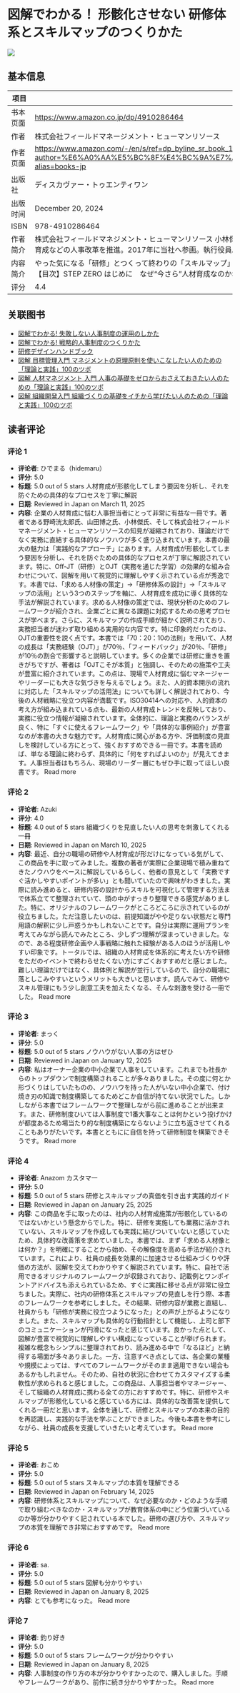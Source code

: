# 図解でわかる！ 形骸化させない 研修体系とスキルマップのつくりかた

![](https://m.media-amazon.com/images/I/812Ny962wwL._SY522_.jpg)

## 基本信息

| 项目 | 内容 |
| --- | --- |
| 书本页面 | https://www.amazon.co.jp/dp/4910286464 |
| 作者 | 株式会社フィールドマネージメント・ヒューマンリソース |
| 作者页面 | https://www.amazon.com/-/en/s/ref=dp_byline_sr_book_1?ie=UTF8&field-author=%E6%A0%AA%E5%BC%8F%E4%BC%9A%E7%A4%BE%E3%83%95%E3%82%A3%E3%83%BC%E3%83%AB%E3%83%89%E3%83%9E%E3%83%8D%E3%83%BC%E3%82%B8%E3%83%A1%E3%83%B3%E3%83%88%E3%83%BB%E3%83%92%E3%83%A5%E3%83%BC%E3%83%9E%E3%83%B3%E3%83%AA%E3%82%BD%E3%83%BC%E3%82%B9&text=%E6%A0%AA%E5%BC%8F%E4%BC%9A%E7%A4%BE%E3%83%95%E3%82%A3%E3%83%BC%E3%83%AB%E3%83%89%E3%83%9E%E3%83%8D%E3%83%BC%E3%82%B8%E3%83%A1%E3%83%B3%E3%83%88%E3%83%BB%E3%83%92%E3%83%A5%E3%83%BC%E3%83%9E%E3%83%B3%E3%83%AA%E3%82%BD%E3%83%BC%E3%82%B9&sort=relevancerank&search-alias=books-jp |
| 出版社 | ディスカヴァー・トゥエンティワン |
| 出版时间 | December 20, 2024 |
| ISBN | 978-4910286464 |
| 作者简介 | 株式会社フィールドマネジメント・ヒューマンリソース 小林傑 Suguru Kobayashi 慶應義塾大学 環境情報学部 卒業 JTBを経て、リンクアンドモチベーション入社。執行役員として大手企業を中心に組織人事コンサルティングに従事した後、2011年フィールドマネージメントに参画し、マネージングディレクターを務める。マーケティング/ブランド/組織開発/人材育成プロジェクトに従事した後、2015年、HR領域を主軸とする当社を設立し代表を兼任。その他、カオナビ社外取締役も務める。  山田博之 Hiroyuki Yamada 関西大学 法学部 卒業 2社の事業会社での営業経験を経て、2007年タナベコンサルティングに入社。組織人事領域を中心とした経営コンサルティングに従事し、2010年、2011年には年間契約額No.1を2年連続受賞。2013年に富士フィルム関連会社へ転職し、人事企画として、人事制度改定、次世代経営リーダー育成などの人事改革を推進。2017年に当社へ参画。執行役員。  野崎洸太郎 Koutaro Yamada 立教大学 社会学部 卒業 リクルートにおいて、法人営業、コンサルティング、新規事業などに従事。新しい取り組みとしてコンサルティングサービスの初のマネタイズに成功したほか、MVP、MVGなど数多くの表彰を受賞。首都圏、九州エリアの責任者として、約60名の組織のマネジメントにも従事。その後、2017年に当社へ参画。執行役員。 |
| 内容简介 | やった気になる「研修」とつくって終わりの「スキルマップ」にさようなら人材教育施策に大切なのは「Off-JT＝教える」と「OJT＝育てる」のバランスです。・人材育成のための研修施策は実施しているが、その後の業務に活かせていない・スキルマップを用意、活用しているが、実践に即していないかもしれない人事担当者の中には、このような課題を抱えている方も多いのではないでしょうか。これらの教育施策の目標は、経営戦略を推進し、自社にとっての「求める人材像」を育成することです。そこで本書では、「求める人材像とは何か？」の解像度を高めつつ、社員の成長を効果的に加速させる仕組みづくりから、評価のしかたまで図解でわかりやすく解説しています。また、自社で活用できるオリジナルのフレームワークを収録しています。さらに、記載例とワンポイントアドバイスも添えてあるため、すぐに実践できます。【目次】STEP ZERO はじめに　なぜ“今さら”人材育成なのかSTEP1 　すべての起点となる求める人材像と育成方針の策定STEP2‐1　研修体系の策定(Off-JT)STEP2-2　スキルマップの策定(OJT)STEP3　研修体系とスキルマップの運用と改善おわりに |
| 评分 | 4.4 |

## 关联图书

- [図解でわかる! 失敗しない人事制度の運用のしかた](https://www.amazon.com/-/en/%E5%B0%8F%E6%9E%97-%E5%82%91/dp/491028639X/ref=pd_sbs_d_sccl_3_1/358-9774692-9324168?pd_rd_w=RPVbI&content-id=amzn1.sym.13eb81e1-7d13-4eb9-803d-fea9198bc9c1&pf_rd_p=13eb81e1-7d13-4eb9-803d-fea9198bc9c1&pf_rd_r=2EH6E6PTN8PNQ3FX70PH&pd_rd_wg=a9cWr&pd_rd_r=0783c5e4-01f8-41d8-af71-d829dbc372ca&pd_rd_i=491028639X&psc=1)
- [図解でわかる! 戦略的人事制度のつくりかた](https://www.amazon.com/-/en/%E6%A0%AA%E5%BC%8F%E4%BC%9A%E7%A4%BE%E3%83%95%E3%82%A3%E3%83%BC%E3%83%AB%E3%83%89%E3%83%9E%E3%83%8D%E3%83%BC%E3%82%B8%E3%83%A1%E3%83%B3%E3%83%88%E3%83%BB%E3%83%92%E3%83%A5%E3%83%BC%E3%83%9E%E3%83%B3%E3%83%AA%E3%82%BD%E3%83%BC%E3%82%B9/dp/4910286136/ref=pd_sbs_d_sccl_3_2/358-9774692-9324168?pd_rd_w=RPVbI&content-id=amzn1.sym.13eb81e1-7d13-4eb9-803d-fea9198bc9c1&pf_rd_p=13eb81e1-7d13-4eb9-803d-fea9198bc9c1&pf_rd_r=2EH6E6PTN8PNQ3FX70PH&pd_rd_wg=a9cWr&pd_rd_r=0783c5e4-01f8-41d8-af71-d829dbc372ca&pd_rd_i=4910286136&psc=1)
- [研修デザインハンドブック](https://www.amazon.com/-/en/%E4%B8%AD%E6%9D%91-%E6%96%87%E5%AD%90/dp/4820726692/ref=pd_sbs_d_sccl_3_3/358-9774692-9324168?pd_rd_w=RPVbI&content-id=amzn1.sym.13eb81e1-7d13-4eb9-803d-fea9198bc9c1&pf_rd_p=13eb81e1-7d13-4eb9-803d-fea9198bc9c1&pf_rd_r=2EH6E6PTN8PNQ3FX70PH&pd_rd_wg=a9cWr&pd_rd_r=0783c5e4-01f8-41d8-af71-d829dbc372ca&pd_rd_i=4820726692&psc=1)
- [図解 目標管理入門 マネジメントの原理原則を使いこなしたい人のための「理論と実践」100のツボ](https://www.amazon.com/-/en/%E5%9D%AA%E8%B0%B7-%E9%82%A6%E7%94%9F/dp/4799329421/ref=pd_sbs_d_sccl_3_4/358-9774692-9324168?pd_rd_w=RPVbI&content-id=amzn1.sym.13eb81e1-7d13-4eb9-803d-fea9198bc9c1&pf_rd_p=13eb81e1-7d13-4eb9-803d-fea9198bc9c1&pf_rd_r=2EH6E6PTN8PNQ3FX70PH&pd_rd_wg=a9cWr&pd_rd_r=0783c5e4-01f8-41d8-af71-d829dbc372ca&pd_rd_i=4799329421&psc=1)
- [図解 人材マネジメント 入門 人事の基礎をゼロからおさえておきたい人のための「理論と実践」100のツボ](https://www.amazon.com/-/en/%E5%9D%AA%E8%B0%B7-%E9%82%A6%E7%94%9F/dp/4799326120/ref=pd_sbs_d_sccl_3_5/358-9774692-9324168?pd_rd_w=RPVbI&content-id=amzn1.sym.13eb81e1-7d13-4eb9-803d-fea9198bc9c1&pf_rd_p=13eb81e1-7d13-4eb9-803d-fea9198bc9c1&pf_rd_r=2EH6E6PTN8PNQ3FX70PH&pd_rd_wg=a9cWr&pd_rd_r=0783c5e4-01f8-41d8-af71-d829dbc372ca&pd_rd_i=4799326120&psc=1)
- [図解 組織開発入門 組織づくりの基礎をイチから学びたい人のための「理論と実践」100のツボ](https://www.amazon.com/-/en/%E5%9D%AA%E8%B0%B7-%E9%82%A6%E7%94%9F/dp/4799328247/ref=pd_sbs_d_sccl_3_6/358-9774692-9324168?pd_rd_w=RPVbI&content-id=amzn1.sym.13eb81e1-7d13-4eb9-803d-fea9198bc9c1&pf_rd_p=13eb81e1-7d13-4eb9-803d-fea9198bc9c1&pf_rd_r=2EH6E6PTN8PNQ3FX70PH&pd_rd_wg=a9cWr&pd_rd_r=0783c5e4-01f8-41d8-af71-d829dbc372ca&pd_rd_i=4799328247&psc=1)

## 读者评论

### 评论 1

- **评论者**: ひでまる（hidemaru）
- **评分**: 5.0
- **标题**: 5.0 out of 5 stars
人材育成が形骸化してしまう要因を分析し、それを防ぐための具体的なプロセスを丁寧に解説
- **日期**: Reviewed in Japan on March 11, 2025
- **内容**: 企業の人材育成に悩む人事担当者にとって非常に有益な一冊です。著者である野崎洸太郎氏、山田博之氏、小林傑氏、そして株式会社フィールドマネージメント・ヒューマンリソースの知見が凝縮されており、理論だけでなく実務に直結する具体的なノウハウが多く盛り込まれています。本書の最大の魅力は「実践的なアプローチ」にあります。人材育成が形骸化してしまう要因を分析し、それを防ぐための具体的なプロセスが丁寧に解説されています。特に、Off-JT（研修）とOJT（実務を通じた学習）の効果的な組み合わせについて、図解を用いて視覚的に理解しやすく示されている点が秀逸です。本書では、「求める人材像の策定」→「研修体系の設計」→「スキルマップの活用」という3つのステップを軸に、人材育成を成功に導く具体的な手法が解説されています。求める人材像の策定では、現状分析のためのフレームワークが紹介され、企業ごとに異なる課題に対応するための思考プロセスが学べます。さらに、スキルマップの作成手順が細かく説明されており、実務担当者が迷わず取り組める実用的な内容です。特に印象的だったのは、OJTの重要性を説く点です。本書では「70：20：10の法則」を用いて、人材の成長は「実務経験（OJT）」が70％、「フィードバック」が20％、「研修」が10％の割合で影響すると説明しています。多くの企業では研修に重きを置きがちですが、著者は「OJTこそが本質」と強調し、そのための施策や工夫が豊富に紹介されています。この点は、現場で人材育成に悩むマネージャーやリーダーにも大きな気づきを与えるでしょう。また、人的資本開示の流れに対応した「スキルマップの活用法」についても詳しく解説されており、今後の人材戦略に役立つ内容が満載です。ISO30414への対応や、人的資本の考え方が組み込まれている点も、最新の人材育成トレンドを反映しており、実務に役立つ情報が凝縮されています。全体的に、理論と実務のバランスが良く、特に「すぐに使えるフレームワーク」や「具体的な事例紹介」が豊富なのが本書の大きな魅力です。人材育成に関心がある方や、評価制度の見直しを検討している方にとって、強くおすすめできる一冊です。本書を読めば、単なる理論に終わらず、具体的に「何をすればよいのか」が見えてきます。人事担当者はもちろん、現場のリーダー層にもぜひ手に取ってほしい良書です。
Read more

### 评论 2

- **评论者**: Azuki
- **评分**: 4.0
- **标题**: 4.0 out of 5 stars
組織づくりを見直したい人の思考を刺激してくれる一冊
- **日期**: Reviewed in Japan on March 10, 2025
- **内容**: 最近、自分の職場の研修や人材育成が形だけになっている気がして、この商品を手に取ってみました。複数の著者が実際に企業現場で積み重ねてきたノウハウをベースに解説しているらしく、他者の意見として「実務ですぐ活かしやすいポイントが多い」とも聞いていたので興味がわきました。実際に読み進めると、研修内容の設計からスキルを可視化して管理する方法まで体系立てて整理されていて、頭の中がすっきり整理できる感覚がありました。特に、オリジナルのフレームワークがところどころに示されているのが役立ちました。ただ注意したいのは、前提知識がやや足りない状態だと専門用語の解釈に少し戸惑うかもしれないことです。自分は実際に運用プランを考えてみながら読んでみたところ、少しずつ理解が深まっていきました。なので、ある程度研修企画や人事戦略に触れた経験がある人のほうが活用しやすい印象です。トータルでは、組織の人材育成を体系的に考えたい方や研修をただのイベントで終わらせたくない方にすごくおすすめだと感じました。難しい理論だけではなく、具体例と解説が並行しているので、自分の職場に落としこみやすいというメリットも大きいと思います。読んでみて、研修やスキル管理にもう少し創意工夫を加えたくなる、そんな刺激を受ける一冊でした。
Read more

### 评论 3

- **评论者**: まっく
- **评分**: 5.0
- **标题**: 5.0 out of 5 stars
ノウハウがない人事の方はぜひ
- **日期**: Reviewed in Japan on January 12, 2025
- **内容**: 私はオーナー企業の中小企業で人事をしています。これまでも社長からのトップダウンで制度構築されることが多々ありました。その度に何とか形づくりはしていたものの、ノウハウを持った人がいない中小企業で、付け焼き刃の知識で制度構築してるためどこか自信が持てない状況でした。しかしながら本書ではフレームワークで整理しながら前に進めることが出来ます。また、研修制度ひいては人事制度で1番大事なことは何かという投げかけが都度あるため場当たり的な制度構築にならないように立ち返させてくれることもありがたいです。本書とともにに自信を持って研修制度を構築できそうです。
Read more

### 评论 4

- **评论者**: Anazom カスタマ一
- **评分**: 5.0
- **标题**: 5.0 out of 5 stars
研修とスキルマップの真価を引き出す実践的ガイド
- **日期**: Reviewed in Japan on January 25, 2025
- **内容**: この商品を手に取ったのは、社内の人材育成施策が形骸化しているのではないかという懸念からでした。特に、研修を実施しても業務に活かされていない、スキルマップを作成しても実践に結びついていないと感じていたため、具体的な改善策を求めていました。本書では、まず「求める人材像とは何か？」を明確にすることから始め、その解像度を高める手法が紹介されています。これにより、社員の成長を効果的に加速させる仕組みづくりや評価の方法が、図解を交えてわかりやすく解説されています。特に、自社で活用できるオリジナルのフレームワークが収録されており、記載例とワンポイントアドバイスも添えられているため、すぐに実践に移せる点が非常に役立ちました。実際に、社内の研修体系とスキルマップの見直しを行う際、本書のフレームワークを参考にしました。その結果、研修内容が業務と直結し、社員からも「研修が実務に役立つようになった」との声が上がるようになりました。また、スキルマップも具体的な行動指針として機能し、上司と部下のコミュニケーションが円滑になったと感じています。良かった点として、図解が豊富で視覚的に理解しやすい構成になっていることが挙げられます。複雑な概念もシンプルに整理されており、読み進める中で「なるほど」と納得する場面が多々ありました。一方、注意すべき点としては、各企業の業種や規模によっては、すべてのフレームワークがそのまま適用できない場合もあるかもしれません。そのため、自社の状況に合わせてカスタマイズする柔軟性が求められると感じました。この商品は、人事担当者やマネージャー、そして組織の人材育成に携わる全ての方におすすめです。特に、研修やスキルマップが形骸化していると感じている方には、具体的な改善策を提供してくれる一冊だと思います。全体を通して、研修とスキルマップの本来の目的を再認識し、実践的な手法を学ぶことができました。今後も本書を参考にしながら、社員の成長を支援していきたいと考えています。
Read more

### 评论 5

- **评论者**: おこめ
- **评分**: 5.0
- **标题**: 5.0 out of 5 stars
スキルマップの本質を理解できる
- **日期**: Reviewed in Japan on February 14, 2025
- **内容**: 研修体系とスキルマップについて、なぜ必要なのか・どのような手順で取り組むべきなのか・スキルマップが教育体系の中にどう位置づいているのか等が分かりやすく記されている本でした。研修の選び方や、スキルマップの本質を理解でき非常におすすめです。
Read more

### 评论 6

- **评论者**: sa.
- **评分**: 5.0
- **标题**: 5.0 out of 5 stars
図解も分かりやすい
- **日期**: Reviewed in Japan on January 8, 2025
- **内容**: とても参考になった。
Read more

### 评论 7

- **评论者**: 釣り好き
- **评分**: 5.0
- **标题**: 5.0 out of 5 stars
フレームワークが分かりやすい
- **日期**: Reviewed in Japan on January 8, 2025
- **内容**: 人事制度の作り方の本が分かりやすかったので、購入しました。手順やフレームワークがあり、前作に続き分かりやすかった。
Read more
